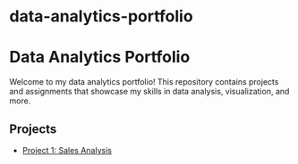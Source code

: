# data-analytics-portfolio

# Data Analytics Portfolio

Welcome to my data analytics portfolio! This repository contains projects and assignments that showcase my skills in data analysis, visualization, and more.

## Projects

- [Project 1: Sales Analysis](Project1/README.md)

